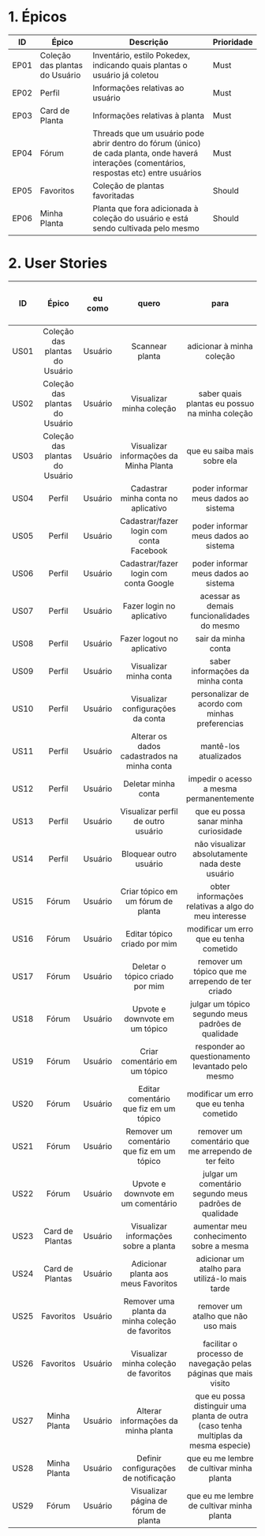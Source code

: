 # 1. Épicos

| ID   | Épico          | Descrição                                                                                                                                    | Prioridade |
| ---- | -------------- | -------------------------------------------------------------------------------------------------------------------------------------------- | ---------- |
| EP01 | Coleção das plantas do Usuário | Inventário, estilo Pokedex, indicando quais plantas o usuário já coletou                                                                     | Must       |
| EP02 | Perfil         | Informações relativas ao usuário                                                                                                             | Must       |
| EP03 | Card de Planta | Informações relativas à planta                                                                                                               | Must       |
| EP04 | Fórum          | Threads que um usuário pode abrir dentro do fórum (único) de cada planta, onde haverá interações (comentários, respostas etc) entre usuários | Must       |
| EP05 | Favoritos      | Coleção de plantas favoritadas                                                                                                               | Should     |
| EP06 | Minha Planta   | Planta que fora adicionada à coleção do usuário e está sendo cultivada pelo mesmo                                                            | Should     |

# 2. User Stories

|  ID  |      Épico      | eu como |                      quero                       |                                        para                                         | Prioridade (em relação ao épico) |                                 Critério de aceitação                                 |
| :--: | :-: | :-: | :-: | :-: | :-: | :-: |
| US01 |   Coleção das plantas do Usuário    | Usuário |                 Scannear planta                  |                              adicionar à minha coleção                              | Must                             |                 [→](./acceptance_criteria.md#US01---Scannear-planta) |
| US02 |   Coleção das plantas do Usuário    | Usuário |             Visualizar minha coleção             |                   saber quais plantas eu possuo na minha coleção                    | Must                             |             [→](./acceptance_criteria.md#US02---Visualizar-minha-coleção) |
| US03 |   Coleção das plantas do Usuário    | Usuário |      Visualizar informações da Minha Planta      |                             que eu saiba mais sobre ela                             | Should                           |      [→](./acceptance_criteria.md#US03---Visualizar-informações-da-Minha-Planta) |
| US04 |     Perfil      | Usuário |       Cadastrar minha conta no aplicativo        |                        poder informar meus dados ao sistema                         | Must                             |       [→](./acceptance_criteria.md#US04---Cadastrar-minha-conta-no-aplicativo) |
| US05 |     Perfil      | Usuário |     Cadastrar/fazer login com conta Facebook     |                        poder informar meus dados ao sistema                         | Could                            |     [→](./acceptance_criteria.md#US05---Cadastrar-fazer-login-com-conta-Facebook) |
| US06 |     Perfil      | Usuário |      Cadastrar/fazer login com conta Google      |                        poder informar meus dados ao sistema                         | Could                            |      [→](./acceptance_criteria.md#US06---Cadastrar-fazer-login-com-conta-Google) |
| US07 |     Perfil      | Usuário |            Fazer login no aplicativo             |                     acessar as demais funcionalidades do mesmo                      | Must                             |            [→](./acceptance_criteria.md#US07---Fazer-login-no-aplicativo) |
| US08 |     Perfil      | Usuário |            Fazer logout no aplicativo            |                                 sair da minha conta                                 | Must                             |            [→](./acceptance_criteria.md#US08---Fazer-logout-no-aplicativo) |
| US09 |     Perfil      | Usuário |              Visualizar minha conta              |                          saber informações da minha conta                           | Should                           |              [→](./acceptance_criteria.md#US09---Visualizar-minha-conta) |
| US10 |     Perfil      | Usuário |        Visualizar configurações da conta         |                   personalizar de acordo com minhas preferencias                    | Should                           |        [→](./acceptance_criteria.md#US10---Visualizar-configurações-da-conta) |
| US11 |     Perfil      | Usuário |   Alterar os dados cadastrados na minha conta    |                                mantê-los atualizados                                | Should                           |   [→](./acceptance_criteria.md#US11---Alterar-os-dados-cadastrados-na-minha-conta) |
| US12 |     Perfil      | Usuário |               Deletar minha conta                |                      impedir o acesso a mesma permanentemente                       | Should                           |               [→](./acceptance_criteria.md#US12---Deletar-minha-conta) |
| US13 |     Perfil      | Usuário |        Visualizar perfil de outro usuário        |                        que eu possa sanar minha curiosidade                         | Could                            |        [→](./acceptance_criteria.md#US13---Visualizar-perfil-de-outro-usuário) |
| US14 |     Perfil      | Usuário |              Bloquear outro usuário              |                   não visualizar absolutamente nada deste usuário                   | Want                             |              [→](./acceptance_criteria.md#US14---Bloquear-outro-usuário) |
| US15 |      Fórum      | Usuário |        Criar tópico em um fórum de planta        |                 obter informações relativas a algo do meu interesse                 | Must                             |        [→](./acceptance_criteria.md#US15---Criar-tópico-em-um-fórum-de-planta) |
| US16 |      Fórum      | Usuário |           Editar tópico criado por mim           |                       modificar um erro que eu tenha cometido                       | Should                           |           [→](./acceptance_criteria.md#US16---Editar-tópico-criado-por-mim) |
| US17 |      Fórum      | Usuário |         Deletar o tópico criado por mim          |                  remover um tópico que me arrependo de ter criado                   | Must                             |         [→](./acceptance_criteria.md#US17---Deletar-o-tópico-criado-por-mim) |
| US18 |      Fórum      | Usuário |          Upvote e downvote em um tópico          |                 julgar um tópico segundo meus padrões de qualidade                  | Should                           |          [→](./acceptance_criteria.md#US18---Upvote-e-downvote-em-um-tópico) |
| US19 |      Fórum      | Usuário |          Criar comentário em um tópico           |                  responder ao questionamento levantado pelo mesmo                   | Must                             |          [→](./acceptance_criteria.md#US19---Criar-comentário-em-um-tópico) |
| US20 |      Fórum      | Usuário |      Editar comentário que fiz em um tópico      |                       modificar um erro que eu tenha cometido                       | Could                            |      [→](./acceptance_criteria.md#US20---Editar-comentário-que-fiz-em-um-tópico) |
| US21 |      Fórum      | Usuário |    Remover um comentário que fiz em um tópico    |                 remover um comentário que me arrependo de ter feito                 | Must                             |    [→](./acceptance_criteria.md#US21---Remover-um-comentário-que-fiz-em-um-tópico) |
| US22 |      Fórum      | Usuário |        Upvote e downvote em um comentário        |               julgar um comentário segundo meus padrões de qualidade                | Should                           |        [→](./acceptance_criteria.md#US22---Upvote-e-downvote-em-um-comentário) |
| US23 | Card de Plantas | Usuário |      Visualizar informações sobre a planta       |                       aumentar meu conhecimento sobre a mesma                       | Must                             |      [→](./acceptance_criteria.md#US23---Visualizar-informações-sobre-a-planta) |
| US24 | Card de Plantas | Usuário |       Adicionar planta aos meus Favoritos        |                   adicionar um atalho para utilizá-lo mais tarde                    | Could                            |       [→](./acceptance_criteria.md#US24---Adicionar-planta-aos-meus-Favoritos) |
| US25 |    Favoritos    | Usuário | Remover uma planta da minha coleção de favoritos |                         remover um atalho que não uso mais                          | Must                             | [→](./acceptance_criteria.md#US25---Remover-uma-planta-da-minha-coleção-de-favoritos) |
| US26 |    Favoritos    | Usuário |      Visualizar minha coleção de favoritos       |           facilitar o processo de navegação pelas páginas que mais visito           | Must                             |      [→](./acceptance_criteria.md#US26---Visualizar-minha-coleção-de-favoritos) |
| US27 |  Minha Planta   | Usuário |         Alterar informações da minha planta         | que eu possa distinguir uma planta de outra (caso tenha multiplas da mesma especie) | Must                             |         [→](./acceptance_criteria.md#US27---Alterar-informações-da-minha-planta) |
| US28 |  Minha Planta   | Usuário |       Definir configurações de notificação       |                      que eu me lembre de cultivar minha planta                      | Must                             |       [→](./acceptance_criteria.md#US28---Definir-configurações-de-notificação) |
| US29 |  Fórum   | Usuário |       Visualizar página de fórum de planta       |                      que eu me lembre de cultivar minha planta                      | Must                             |       [→](./acceptance_criteria.md#US29---Visualizar-página-de-fórum-de-planta) |

